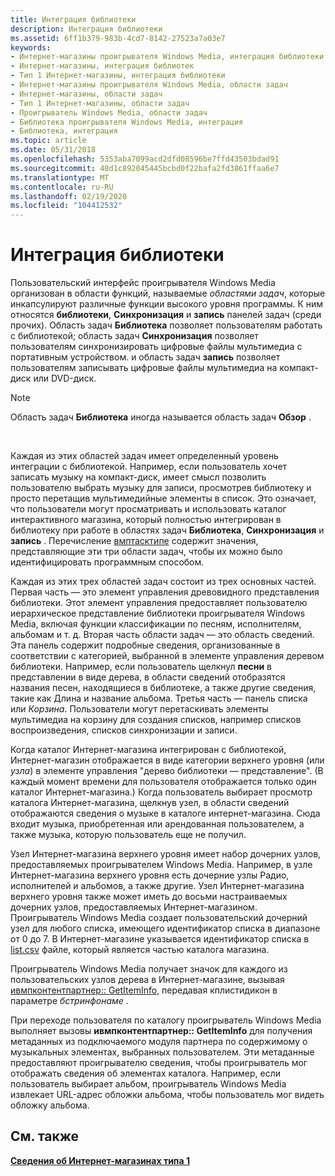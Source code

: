 ```yaml
---
title: Интеграция библиотеки
description: Интеграция библиотеки
ms.assetid: 6ff1b379-983b-4cd7-8142-27523a7a03e7
keywords:
- Интернет-магазины проигрывателя Windows Media, интеграция библиотеки
- Интернет-магазины, интеграция библиотек
- Тип 1 Интернет-магазины, интеграция библиотеки
- Интернет-магазины проигрывателя Windows Media, области задач
- Интернет-магазины, области задач
- Тип 1 Интернет-магазины, области задач
- Проигрыватель Windows Media, области задач
- Библиотека проигрывателя Windows Media, интеграция
- Библиотека, интеграция
ms.topic: article
ms.date: 05/31/2018
ms.openlocfilehash: 5353aba7099acd2dfd08596be7ffd43503bdad91
ms.sourcegitcommit: 48d1c892045445bcbd0f22bafa2fd3861ffaa6e7
ms.translationtype: MT
ms.contentlocale: ru-RU
ms.lasthandoff: 02/19/2020
ms.locfileid: "104412532"
---
```

# <a name="library-integration"></a>Интеграция библиотеки

Пользовательский интерфейс проигрывателя Windows Media организован в области функций, называемые *областями задач*, которые инкапсулируют различные функции высокого уровня программы. К ним относятся **библиотеки**, **Синхронизация** и **запись** панелей задач (среди прочих). Область задач **Библиотека** позволяет пользователям работать с библиотекой; область задач **Синхронизация** позволяет пользователям синхронизировать цифровые файлы мультимедиа с портативным устройством. и область задач **запись** позволяет пользователям записывать цифровые файлы мультимедиа на компакт-диск или DVD-диск.

> [!Note]  
> Область задач **Библиотека** иногда называется область задач **Обзор** .

 

Каждая из этих областей задач имеет определенный уровень интеграции с библиотекой. Например, если пользователь хочет записать музыку на компакт-диск, имеет смысл позволить пользователю выбрать музыку для записи, просмотрев библиотеку и просто перетащив мультимедийные элементы в список. Это означает, что пользователи могут просматривать и использовать каталог интерактивного магазина, который полностью интегрирован в библиотеку при работе в областях задач **Библиотека**, **Синхронизация** и **запись** . Перечисление [вмптасктипе](/previous-versions/windows/desktop/api/contentpartner/ne-contentpartner-wmptasktype) содержит значения, представляющие эти три области задач, чтобы их можно было идентифицировать программным способом.

Каждая из этих трех областей задач состоит из трех основных частей. Первая часть — это элемент управления древовидного представления библиотеки. Этот элемент управления предоставляет пользователю иерархическое представление библиотеки проигрывателя Windows Media, включая функции классификации по песням, исполнителям, альбомам и т. д. Вторая часть области задач — это область сведений. Эта панель содержит подробные сведения, организованные в соответствии с категорией, выбранной в элементе управления деревом библиотеки. Например, если пользователь щелкнул **песни** в представлении в виде дерева, в области сведений отобразятся названия песен, находящиеся в библиотеке, а также другие сведения, такие как Длина и название альбома. Третья часть — панель списка или *Корзина*. Пользователи могут перетаскивать элементы мультимедиа на корзину для создания списков, например списков воспроизведения, списков синхронизации и записи.

Когда каталог Интернет-магазина интегрирован с библиотекой, Интернет-магазин отображается в виде категории верхнего уровня (или *узла*) в элементе управления "дерево библиотеки — представление". (В каждый момент времени для пользователя отображается только один каталог Интернет-магазина.) Когда пользователь выбирает просмотр каталога Интернет-магазина, щелкнув узел, в области сведений отображаются сведения о музыке в каталоге интернет-магазина. Сюда входит музыка, приобретенная или арендованная пользователем, а также музыка, которую пользователь еще не получил.

Узел Интернет-магазина верхнего уровня имеет набор дочерних узлов, предоставляемых проигрывателем Windows Media. Например, в узле Интернет-магазина верхнего уровня есть дочерние узлы Радио, исполнителей и альбомов, а также другие. Узел Интернет-магазина верхнего уровня также может иметь до восьми настраиваемых дочерних узлов, предоставляемых Интернет-магазином. Проигрыватель Windows Media создает пользовательский дочерний узел для любого списка, имеющего идентификатор списка в диапазоне от 0 до 7. В Интернет-магазине указывается идентификатор списка в [list.csv](list-csv.md) файле, который является частью каталога магазина.

Проигрыватель Windows Media получает значок для каждого из пользовательских узлов дерева в Интернет-магазине, вызывая [ивмпконтентпартнер:: GetItemInfo](/previous-versions/windows/desktop/api/contentpartner/nf-contentpartner-iwmpcontentpartner-getiteminfo), передавая кплистидикон в параметре *бстринфонаме* .

При переходе пользователя по каталогу проигрыватель Windows Media выполняет вызовы **ивмпконтентпартнер:: GetItemInfo** для получения метаданных из подключаемого модуля партнера по содержимому о музыкальных элементах, выбранных пользователем. Эти метаданные предоставляют проигрывателю сведения, чтобы проигрыватель мог отображать сведения об элементах каталога. Например, если пользователь выбирает альбом, проигрыватель Windows Media извлекает URL-адрес обложки альбома, чтобы пользователь мог видеть обложку альбома.

## <a name="related-topics"></a>См. также

<dl> <dt>

[**Сведения об Интернет-магазинах типа 1**](about-type-1-online-stores.md)
</dt> </dl>

 

 




